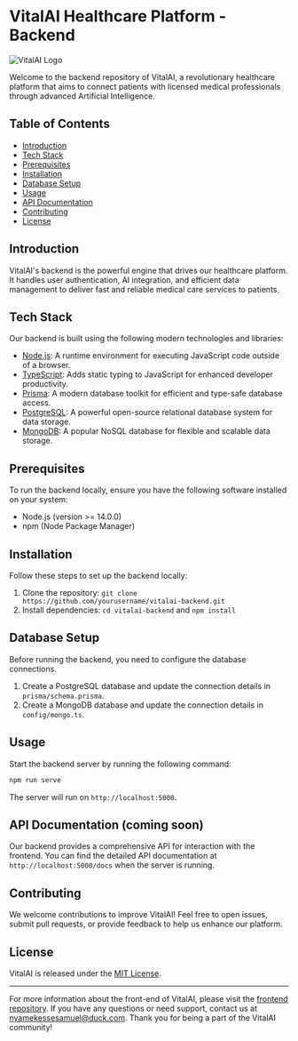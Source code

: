 # VitalAI Healthcare Platform - Backend

![VitalAI Logo](https://github.com/Vital-Ai-GH/frontend-web/blob/main/src/assets/Vital-Ai-Cover-Logo.png)

Welcome to the backend repository of VitalAI, a revolutionary healthcare platform that aims to connect patients with licensed medical professionals through advanced Artificial Intelligence.

## Table of Contents

- [Introduction](#introduction)
- [Tech Stack](#tech-stack)
- [Prerequisites](#prerequisites)
- [Installation](#installation)
- [Database Setup](#database-setup)
- [Usage](#usage)
- [API Documentation](#api-documentation)
- [Contributing](#contributing)
- [License](#license)

## Introduction

VitalAI's backend is the powerful engine that drives our healthcare platform. It handles user authentication, AI integration, and efficient data management to deliver fast and reliable medical care services to patients.

## Tech Stack

Our backend is built using the following modern technologies and libraries:

- [Node.js](https://nodejs.org/): A runtime environment for executing JavaScript code outside of a browser.
- [TypeScript](https://www.typescriptlang.org/): Adds static typing to JavaScript for enhanced developer productivity.
- [Prisma](https://www.prisma.io/): A modern database toolkit for efficient and type-safe database access.
- [PostgreSQL](https://www.postgresql.org/): A powerful open-source relational database system for data storage.
- [MongoDB](https://www.mongodb.com/): A popular NoSQL database for flexible and scalable data storage.

## Prerequisites

To run the backend locally, ensure you have the following software installed on your system:

- Node.js (version >= 14.0.0)
- npm (Node Package Manager)

## Installation

Follow these steps to set up the backend locally:

1. Clone the repository: `git clone https://github.com/yourusername/vitalai-backend.git`
2. Install dependencies: `cd vitalai-backend` and `npm install`

## Database Setup

Before running the backend, you need to configure the database connections.

1. Create a PostgreSQL database and update the connection details in `prisma/schema.prisma`.
2. Create a MongoDB database and update the connection details in `config/mongo.ts`.

## Usage

Start the backend server by running the following command:

```bash
npm run serve
```

The server will run on `http://localhost:5000`.

## API Documentation (coming soon)

Our backend provides a comprehensive API for interaction with the frontend. You can find the detailed API documentation at `http://localhost:5000/docs` when the server is running.

## Contributing

We welcome contributions to improve VitalAI! Feel free to open issues, submit pull requests, or provide feedback to help us enhance our platform.

## License

VitalAI is released under the [MIT License](https://opensource.org/licenses/MIT).

---

For more information about the front-end of VitalAI, please visit the [frontend repository](https://github.com/Vital-Ai-GH/frontend-web/tree/main). If you have any questions or need support, contact us at [nyamekessesamuel@duck.com](mailto:nyamekessesamuel@duck.com). Thank you for being a part of the VitalAI community!
